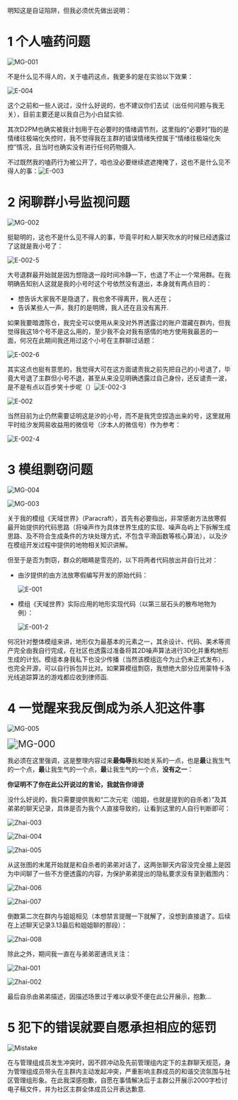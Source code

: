 明知这是自证陷阱，但我必须优先做出说明：



# 1 个人嗑药问题

![MG-001](.\Img-of-Evidence\MG-001.png)

不是什么见不得人的，关于嗑药这点，我更多的是在实验以下效果：

![E-004](.\Img-of-Evidence\E-004.png)

这个之前和一些人说过，没什么好说的，也不建议你们去试（出任何问题与我无关），目前主要还是以我自己为小白鼠实验.



其次D2PM也确实被我计划用于在必要时的情绪调节剂，这里指的“必要时”指的是情绪往极端化失控时，我不觉得我在主群的错误情绪失控属于“情绪往极端化失控”情况，且当时也确实没有进行任何药物摄入.



不过既然我的嗑药行为被公开了，咱也没必要继续遮遮掩掩了，这也不是什么见不得人的事：![E-003](.\Img-of-Evidence\E-003.png)





# 2 闲聊群小号监视问题

![MG-002](.\Img-of-Evidence\MG-002.png)

挺聪明的，这也不是什么见不得人的事，毕竟平时和人聊天吹水的时候已经透露过了这就是我小号了：

![E-002-5](.\Img-of-Evidence\E-002-5.png)

大号退群最开始就是因为想隐退一段时间冷静一下，也退了不止一个常用群。在我明确告知别人这就是我的小号时这个号依然没有退出，本身就有两点目的：

- 想告诉大家我不是隐退了，我也舍不得离开，我人还在；
- 告诉某些人一声，我打的是明牌，我人还在且没有离开.

如果我要暗渡陈仓，我完全可以使用从来没对外界透露过的账户潜藏在群内，但我觉得我这18个号不是这么用的，至少我不会对我有感情的地方使用我最恶的一面，何况在此期间我还用过这个小号在主群聊过话题：

![E-002-6](.\Img-of-Evidence\E-002-6.png)



其实这点也挺有意思的，我觉得大可在这方面谴责我之前先把自己的小号退了，毕竟大号退了主群但小号不退，甚至从来没见明确透露过自己身份，还反谴责一波，是不是有点以百步笑十步呢（）![E-002-3](.\Img-of-Evidence\E-002-3.png)

![E-002](.\Img-of-Evidence\E-002.png)

当然目前为止仍然需要证明这是汐的小号，而不是我凭空捏造出来的号，这里就用平时给汐发网易收益用的微信号（汐本人的微信号）作为参考：

![E-002-4](.\Img-of-Evidence\E-002-4.png)





# 3 模组剽窃问题

![MG-004](.\Img-of-Evidence\MG-004.png)

![MG-003](.\Img-of-Evidence\MG-003.png)

关于我的模组《天域世界》（Paracraft），首先有必要指出，非常感谢方法放寒假最开始提供的代码思路（将噪声作为具体世界生成的实现、噪声岛屿上下拆解生成思路、及不符合生成条件的方块处理方式，不包含平滑函数等核心算法），以及汐在模组开发过程中提供的地物相关知识讲解。

但至于是否为剽窃，群众的眼睛是雪亮的，以下将两者代码放出并自行比对：

- 由汐提供的由方法放寒假编写开发的原始代码：

  ![E-001](.\Img-of-Evidence\E-001.png)

- 模组《天域世界》实际应用的地形实现代码（以第三层石头的散布地物为例）：

  ![E-001-2](.\Img-of-Evidence\E-001-2.png)

何况针对整体模组来讲，地形仅为最基本的元素之一，其余设计、代码、美术等资产完全由我自行完成，在社区也透露过准备将其2D噪声算法进行3D化并重构地形生成的计划。模组本身我私下也没少传播（当然该模组迄今为止仍未正式发布），也完全开源，可以自行拆包并比对。如果算模组剽窃，我想绝大部分应用蒙特卡洛光线追踪算法的游戏都应收到律师函.





# 4 一觉醒来我反倒成为杀人犯这件事

![MG-005](.\Img-of-Evidence\MG-005.png)

<img src=".\Img-of-Evidence\MG-000.png" alt="MG-000" style="zoom:150%;" />

我必须在这里强调，这是整理内容过来**最侮辱**我和她关系的一点，也是**最**让我生气的一个点，**最**让我生气的一个点，**最**让我生气的一个点，**没有之一**：

**你证明不了你在此公开说过的言论，我就告你诽谤**



没什么好说的，我只需要提供我和“二次元宅（姐姐，也就是提到的自杀者）”及其弟弟的聊天记录，具体是否为我个人直接导致的，让看到这里的人自行判断即可：

![Zhai-003](.\Img-of-Evidence\Zhai-003.jpg)

![Zhai-004](.\Img-of-Evidence\Zhai-004.jpg)

![Zhai-005](.\Img-of-Evidence\Zhai-005.jpg)

从这张图的末尾开始就是和自杀者的弟弟对话了，这两张聊天内容没完全接上是因为中间聊了一些不方便透露的内容，为保护弟弟提出的隐私要求没有录到截图内：

![Zhai-006](.\Img-of-Evidence\Zhai-006.jpg)

![Zhai-007](.\Img-of-Evidence\Zhai-007.jpg)

倒数第二次在群内与姐姐相见（本想禁言提醒一下就解了，没想到直接退了。后续在上述聊天记录3.13最后和姐姐聊的那段）：

![Zhai-008](.\Img-of-Evidence\Zhai-008.jpg)

除此之外，期间我一直在与弟弟密通讯关注：

![Zhai-001](.\Img-of-Evidence\Zhai-001.jpg)

![Zhai-002](.\Img-of-Evidence\Zhai-002.jpg)

最后自杀由弟弟描述，因描述场景过于难以承受不便在此公开展示，抱歉...





# 5 犯下的错误就要自愿承担相应的惩罚

![Mistake](.\Img-of-Evidence\Mistake.png)

在与管理组成员发生冲突时，因不顾冲动及先前管理组内定下的主群聊天规范，身为管理组成员带头在主群内主动发起冲突，严重影响主群成员的和谐交流氛围与社区管理组形象。在此我深感抱歉，自愿在事情解决后于主群公开展示2000字检讨电子稿文件，并为社区主群全体成员公开表达歉意.


